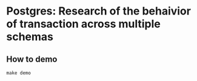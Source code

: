 # Postgres: Research of the behaivior of transaction across multiple schemas

## How to demo

```
make demo
```
